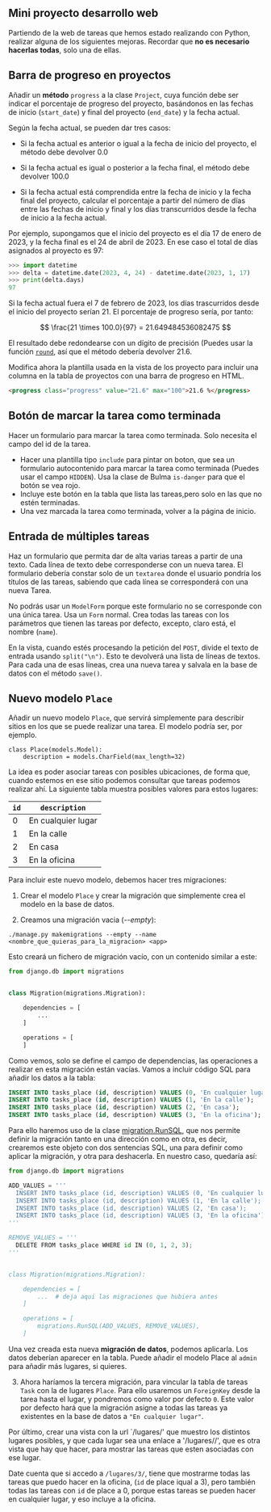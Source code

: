 ## Mini proyecto desarrollo web

Partiendo de la web de tareas que hemos estado realizando con Python, realizar
alguna de los siguientes mejoras. Recordar que **no es necesario hacerlas
todas**, solo una de ellas.

## Barra de progreso en proyectos

Añadir un **método** `progress` a la clase `Project`, cuya función debe ser
indicar el porcentaje de progreso del proyecto, basándonos en las fechas de
inicio (`start_date`) y final del proyecto (`end_date`) y la fecha actual.

Según la fecha actual, se pueden dar tres casos:

- Si la fecha actual es anterior o igual a la fecha de inicio del proyecto, el
  método debe devolver $0.0$

- Si la fecha actual es igual o posterior a la fecha final, el método debe
  devolver $100.0$

- Si la fecha actual está comprendida entre la fecha de inicio y la fecha final
  del proyecto, calcular el porcentaje a partir del número de días entre las
  fechas de inicio y final y los días transcurridos desde la fecha de inicio a
  la fecha actual.

Por ejemplo, supongamos que el inicio del proyecto es el día 17 de enero de
2023, y la fecha final es el 24 de abril de 2023. En ese caso el total de días
asignados al proyecto es $97$:

```python
>>> import datetime
>>> delta = datetime.date(2023, 4, 24) - datetime.date(2023, 1, 17)
>>> print(delta.days)
97
```

Si la fecha actual fuera el 7 de febrero de 2023, los días trascurridos desde
el inicio del proyecto serían $21$. El porcentaje de progreso sería, por tanto:

$$ \frac{21 \times 100.0}{97} = 21.649484536082475 $$

El resultado debe redondearse con un dígito de precisión (Puedes usar la
función [`round`](https://docs.python.org/es/3/library/functions.html#round), así que el método debería devolver $21.6$.

Modifica ahora la plantilla usada en la vista de los proyecto para incluir una
columna en la tabla de proyectos con una barra de progreso en HTML.

```html
<progress class="progress" value="21.6" max="100">21.6 %</progress>
```

## Botón de marcar la tarea como terminada

Hacer un formulario para marcar la tarea como terminada. Solo necesita el campo del id de la tarea.

- Hacer una plantilla tipo `include` para pintar on boton, que sea un formulario autocontenido para marcar la tarea como terminada (Puedes usar el campo `HIDDEN`).  Usa la clase de Bulma `is-danger` para que el botón se vea rojo.  
- Incluye este botón en la tabla que lista las tareas,pero solo en las que no estén terminadas.
- Una vez marcada la tarea como terminada, volver a la página de inicio.

## Entrada de múltiples tareas

Haz un formulario que permita dar de alta varias tareas a partir de una texto.
Cada línea de texto debe corresponderse con un nueva  tarea. El formulario
debería constar solo de un `textarea` donde el usuario pondría los títulos de
las tareas, sabiendo que cada línea se corresponderá con una nueva Tarea. 

No podrás usar un `ModelForm` porque este formulario no se corresponde con una
única tarea. Usa un `Form` normal. Crea todas las tareas con los parámetros que
tienen las tareas por defecto, excepto, claro está, el nombre (`name`).

En la vista, cuando estés procesando la petición del `POST`, divide el texto de
entrada usando `split("\n")`. Esto te devolverá una lista de líneas de textos.
Para cada una de esas líneas, crea una nueva tarea y salvala en la base de
datos con el método `save()`.

## Nuevo modelo `Place`

Añadir un nuevo modelo `Place`,  que servirá simplemente para describir sitios
en los que se puede realizar una tarea.  El modelo podría ser, por ejemplo.

```
class Place(models.Model):
	description = models.CharField(max_length=32)
```

La idea es poder asociar tareas con posibles ubicaciones, de forma que, cuando
estemos en ese sitio podemos consultar que tareas podemos realizar ahí. La
siguiente tabla muestra posibles valores para estos lugares:

| `id` | `description`                     |
|------|-----------------------------------|
| 0    | En cualquier lugar                |
| 1    | En la calle                       |
| 2    | En casa                           |
| 3    | En la oficina                     |

Para incluir este nuevo modelo, debemos hacer tres migraciones:

1) Crear el modelo `Place` y crear la migración que simplemente crea el modelo
en la base de datos.


2) Creamos una migración vacia (_--empty_):

```shell
./manage.py makemigrations --empty --name <nombre_que_quieras_para_la_migracion> <app>
```

Esto creará un fichero de migración vacío, con un contenido similar a este:

```python
from django.db import migrations


class Migration(migrations.Migration):

    dependencies = [
        ...
    ]

    operations = [
    ]
```

Como vemos, solo se define el campo de dependencias, las operaciones a realizar
en esta migración están vacías. Vamos a incluir código SQL para añadir los
datos a la tabla:

```sql
INSERT INTO tasks_place (id, description) VALUES (0, 'En cualquier lugar');
INSERT INTO tasks_place (id, description) VALUES (1, 'En la calle');
INSERT INTO tasks_place (id, description) VALUES (2, 'En casa');
INSERT INTO tasks_place (id, description) VALUES (3, 'En la oficina');
```

Para ello haremos uso de la clase
[migration.RunSQL](https://docs.djangoproject.com/en/1.10/ref/migration-operations/#runsql),
que nos permite definir la migración tanto en una dirección como en otra, es
decir, crearemos este objeto con dos sentencias SQL, una para definir como
aplicar la migración, y otra para deshacerla. En nuestro caso, quedaría así:

```python
from django.db import migrations

ADD_VALUES = '''
  INSERT INTO tasks_place (id, description) VALUES (0, 'En cualquier lugar');
  INSERT INTO tasks_place (id, description) VALUES (1, 'En la calle');
  INSERT INTO tasks_place (id, description) VALUES (2, 'En casa');
  INSERT INTO tasks_place (id, description) VALUES (3, 'En la oficina');'''
'''

REMOVE_VALUES = '''
  DELETE FROM tasks_place WHERE id IN (0, 1, 2, 3);
'''


class Migration(migrations.Migration):

    dependencies = [
        ...  # deja aqui las migraciones que hubiera antes
    ]

    operations = [
        migrations.RunSQL(ADD_VALUES, REMOVE_VALUES),
    ]
```

Una vez creada esta nueva **migración de datos**, podemos aplicarla. Los datos
deberían aparecer en la tabla. Puede añadir el modelo Place al `admin` para
añadir más lugares, si quieres.

3) Ahora haríamos la tercera migración, para vincular la tabla de tareas `Task`
con la de lugares `Place`. Para ello usaremos un `ForeignKey` desde la tarea
hasta el lugar, y pondremos como valor por defecto `0`. Este valor por defecto
hará que la migración asigne a todas las tareas ya existentes en la base de
datos a `"En cualquier lugar"`.

Por último, crear una vista con la url `/lugares/' que muestro los distintos
lugares posibles, y que cada lugar sea una enlace a '/lugares/<pk>/', que es
otra vista que hay que hacer, para mostrar las tareas que esten asociadas con
ese lugar.

Date cuenta que si accedo a `/lugares/3/`, tiene que mostrarme todas las tareas
que puedo hacer en la oficina, (`id` de place iqual a $3$), pero también todas
las tareas con `id` de place a $0$, porque estas tareas se pueden hacer en
cualquier lugar, y eso incluye a la oficina.


